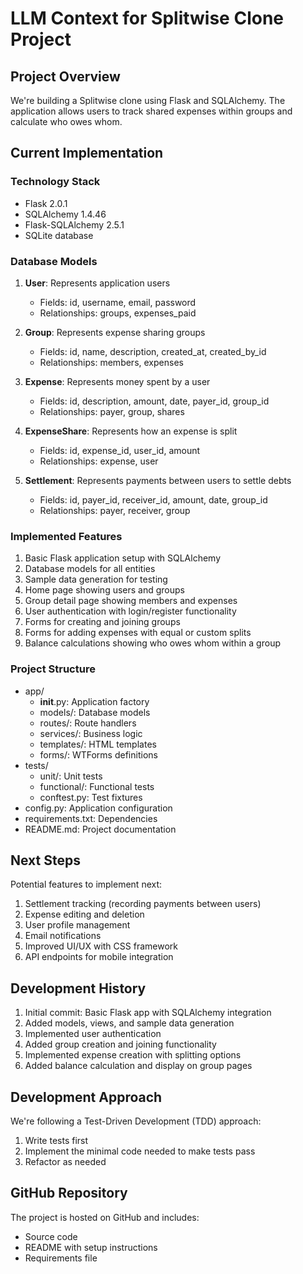 # LLM Context for Splitwise Clone Project

## Project Overview
We're building a Splitwise clone using Flask and SQLAlchemy. The application allows users to track shared expenses within groups and calculate who owes whom.

## Current Implementation

### Technology Stack
- Flask 2.0.1
- SQLAlchemy 1.4.46
- Flask-SQLAlchemy 2.5.1
- SQLite database

### Database Models
1. **User**: Represents application users
   - Fields: id, username, email, password
   - Relationships: groups, expenses_paid

2. **Group**: Represents expense sharing groups
   - Fields: id, name, description, created_at, created_by_id
   - Relationships: members, expenses

3. **Expense**: Represents money spent by a user
   - Fields: id, description, amount, date, payer_id, group_id
   - Relationships: payer, group, shares

4. **ExpenseShare**: Represents how an expense is split
   - Fields: id, expense_id, user_id, amount
   - Relationships: expense, user

5. **Settlement**: Represents payments between users to settle debts
   - Fields: id, payer_id, receiver_id, amount, date, group_id
   - Relationships: payer, receiver, group

### Implemented Features
1. Basic Flask application setup with SQLAlchemy
2. Database models for all entities
3. Sample data generation for testing
4. Home page showing users and groups
5. Group detail page showing members and expenses
6. User authentication with login/register functionality
7. Forms for creating and joining groups
8. Forms for adding expenses with equal or custom splits
9. Balance calculations showing who owes whom within a group

### Project Structure
- app/
  - __init__.py: Application factory
  - models/: Database models
  - routes/: Route handlers
  - services/: Business logic
  - templates/: HTML templates
  - forms/: WTForms definitions
- tests/
  - unit/: Unit tests
  - functional/: Functional tests
  - conftest.py: Test fixtures
- config.py: Application configuration
- requirements.txt: Dependencies
- README.md: Project documentation

## Next Steps
Potential features to implement next:
1. Settlement tracking (recording payments between users)
2. Expense editing and deletion
3. User profile management
4. Email notifications
5. Improved UI/UX with CSS framework
6. API endpoints for mobile integration

## Development History
1. Initial commit: Basic Flask app with SQLAlchemy integration
2. Added models, views, and sample data generation
3. Implemented user authentication
4. Added group creation and joining functionality
5. Implemented expense creation with splitting options
6. Added balance calculation and display on group pages

## Development Approach
We're following a Test-Driven Development (TDD) approach:
1. Write tests first
2. Implement the minimal code needed to make tests pass
3. Refactor as needed

## GitHub Repository
The project is hosted on GitHub and includes:
- Source code
- README with setup instructions
- Requirements file
